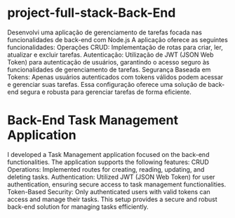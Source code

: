 # project-full-stack-Back-End
Desenvolvi uma aplicação de gerenciamento de tarefas focada nas funcionalidades de back-end com Node.js
A aplicação oferece as seguintes funcionalidades:
Operações CRUD: Implementação de rotas para criar, ler, atualizar e excluir tarefas.
Autenticação: Utilização de JWT (JSON Web Token) para autenticação de usuários, garantindo o acesso seguro às funcionalidades de gerenciamento de tarefas.
Segurança Baseada em Tokens: Apenas usuários autenticados com tokens válidos podem acessar e gerenciar suas tarefas.
Essa configuração oferece uma solução de back-end segura e robusta para gerenciar tarefas de forma eficiente.


# Back-End Task Management Application

I developed a Task Management application focused on the back-end functionalities. The application supports the following features:
CRUD Operations: Implemented routes for creating, reading, updating, and deleting tasks.
Authentication: Utilized JWT (JSON Web Token) for user authentication, ensuring secure access to task management functionalities.
Token-Based Security: Only authenticated users with valid tokens can access and manage their tasks.
This setup provides a secure and robust back-end solution for managing tasks efficiently.
